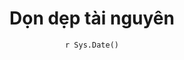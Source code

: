 ---
title: "Dọn dẹp tài nguyên"
date: "`r Sys.Date()`"
weight: 5
chapter: false
pre: "<b> 5. </b>"
---